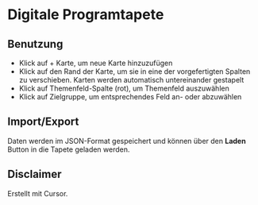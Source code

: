 # Digitale Programtapete

## Benutzung
- Klick auf + Karte, um neue Karte hinzuzufügen
- Klick auf den Rand der Karte, um sie in eine der vorgefertigten Spalten zu verschieben. Karten werden automatisch untereinander gestapelt
- Klick auf Themenfeld-Spalte (rot), um Themenfeld auszuwählen
- Klick auf Zielgruppe, um entsprechendes Feld an- oder abzuwählen

## Import/Export
Daten werden im JSON-Format gespeichert und können über den **Laden** Button in die Tapete geladen werden.

## Disclaimer
Erstellt mit Cursor.
